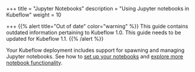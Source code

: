 +++
title = "Jupyter Notebooks"
description = "Using Jupyter notebooks in Kubeflow"
weight = 10
                    
+++
{{% alert title="Out of date" color="warning" %}}
This guide contains outdated information pertaining to Kubeflow 1.0. This guide
needs to be updated for Kubeflow 1.1.
{{% /alert %}}

Your Kubeflow deployment includes support for spawning and managing Jupyter
notebooks. See how to [set up your notebooks](/docs/notebooks/setup/) and
[explore more notebook functionality](/docs/notebooks/).